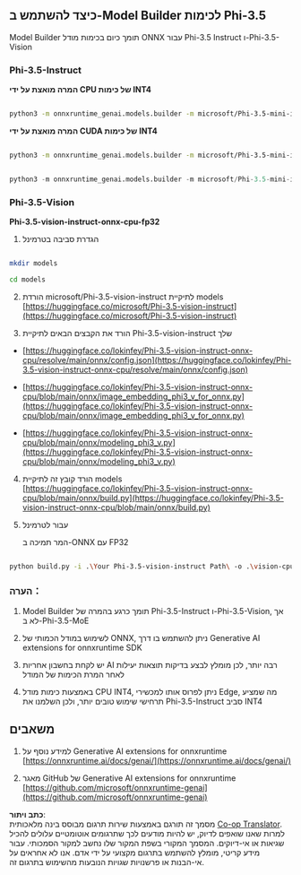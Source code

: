 <!--
CO_OP_TRANSLATOR_METADATA:
{
  "original_hash": "3bb9f5c926673593287eddc3741226cb",
  "translation_date": "2025-05-09T14:38:40+00:00",
  "source_file": "md/01.Introduction/04/UsingORTGenAIQuantifyingPhi.md",
  "language_code": "he"
}
-->
## **כיצד להשתמש ב-Model Builder לכימות Phi-3.5**

Model Builder תומך כיום בכימות מודל ONNX עבור Phi-3.5 Instruct ו-Phi-3.5-Vision

### **Phi-3.5-Instruct**

**המרה מואצת על ידי CPU של כימות INT4**

```bash

python3 -m onnxruntime_genai.models.builder -m microsoft/Phi-3.5-mini-instruct  -o ./onnx-cpu -p int4 -e cpu -c ./Phi-3.5-mini-instruct

```

**המרה מואצת על ידי CUDA של כימות INT4**

```bash

python3 -m onnxruntime_genai.models.builder -m microsoft/Phi-3.5-mini-instruct  -o ./onnx-cpu -p int4 -e cuda -c ./Phi-3.5-mini-instruct

```

```python

python3 -m onnxruntime_genai.models.builder -m microsoft/Phi-3.5-mini-instruct  -o ./onnx-cpu -p int4 -e cuda -c ./Phi-3.5-mini-instruct

```

### **Phi-3.5-Vision**

**Phi-3.5-vision-instruct-onnx-cpu-fp32**

1. הגדרת סביבה בטרמינל

```bash

mkdir models

cd models 

```

2. הורדת microsoft/Phi-3.5-vision-instruct לתיקיית models  
[https://huggingface.co/microsoft/Phi-3.5-vision-instruct](https://huggingface.co/microsoft/Phi-3.5-vision-instruct)

3. הורד את הקבצים הבאים לתיקיית Phi-3.5-vision-instruct שלך

- [https://huggingface.co/lokinfey/Phi-3.5-vision-instruct-onnx-cpu/resolve/main/onnx/config.json](https://huggingface.co/lokinfey/Phi-3.5-vision-instruct-onnx-cpu/resolve/main/onnx/config.json)

- [https://huggingface.co/lokinfey/Phi-3.5-vision-instruct-onnx-cpu/blob/main/onnx/image_embedding_phi3_v_for_onnx.py](https://huggingface.co/lokinfey/Phi-3.5-vision-instruct-onnx-cpu/blob/main/onnx/image_embedding_phi3_v_for_onnx.py)

- [https://huggingface.co/lokinfey/Phi-3.5-vision-instruct-onnx-cpu/blob/main/onnx/modeling_phi3_v.py](https://huggingface.co/lokinfey/Phi-3.5-vision-instruct-onnx-cpu/blob/main/onnx/modeling_phi3_v.py)

4. הורד קובץ זה לתיקיית models  
[https://huggingface.co/lokinfey/Phi-3.5-vision-instruct-onnx-cpu/blob/main/onnx/build.py](https://huggingface.co/lokinfey/Phi-3.5-vision-instruct-onnx-cpu/blob/main/onnx/build.py)

5. עבור לטרמינל

    המר תמיכה ב-ONNX עם FP32

```bash

python build.py -i .\Your Phi-3.5-vision-instruct Path\ -o .\vision-cpu-fp32 -p f32 -e cpu

```

### **הערה：**

1. Model Builder תומך כרגע בהמרה של Phi-3.5-Instruct ו-Phi-3.5-Vision, אך לא ב-Phi-3.5-MoE

2. לשימוש במודל הכמותי של ONNX, ניתן להשתמש בו דרך Generative AI extensions for onnxruntime SDK

3. יש לקחת בחשבון אחריות AI רבה יותר, לכן מומלץ לבצע בדיקות תוצאות יעילות לאחר המרת הכימות של המודל

4. באמצעות כימות מודל CPU INT4, ניתן לפרוס אותו למכשירי Edge, מה שמציע תרחישי שימוש טובים יותר, ולכן השלמנו את Phi-3.5-Instruct סביב INT4

## **משאבים**

1. למידע נוסף על Generative AI extensions for onnxruntime [https://onnxruntime.ai/docs/genai/](https://onnxruntime.ai/docs/genai/)

2. מאגר GitHub של Generative AI extensions for onnxruntime [https://github.com/microsoft/onnxruntime-genai](https://github.com/microsoft/onnxruntime-genai)

**כתב ויתור**:  
מסמך זה תורגם באמצעות שירות תרגום מבוסס בינה מלאכותית [Co-op Translator](https://github.com/Azure/co-op-translator). למרות שאנו שואפים לדיוק, יש להיות מודעים לכך שתרגומים אוטומטיים עלולים להכיל שגיאות או אי-דיוקים. המסמך המקורי בשפת המקור שלו נחשב למקור הסמכותי. עבור מידע קריטי, מומלץ להשתמש בתרגום מקצועי על ידי אדם. אנו לא אחראים על אי-הבנות או פרשנויות שגויות הנובעות מהשימוש בתרגום זה.